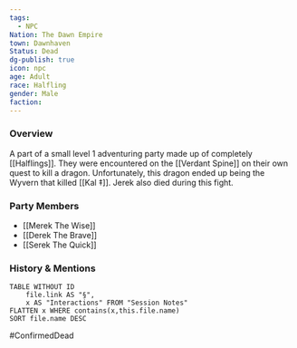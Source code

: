 ```yaml
---
tags:
  - NPC
Nation: The Dawn Empire
town: Dawnhaven
Status: Dead
dg-publish: true
icon: npc
age: Adult
race: Halfling
gender: Male
faction: 
---
```


### Overview
A part of a small level 1 adventuring party made up of completely [[Halflings]]. They were encountered on the [[Verdant Spine]] on their own quest to kill a dragon. Unfortunately, this dragon ended up being the Wyvern that killed [[Kal ‡]]. Jerek also died during this fight.

### Party Members 
- [[Merek The Wise]]
- [[Derek The Brave]]
- [[Serek The Quick]]

### History & Mentions
```dataview
TABLE WITHOUT ID
	file.link AS "§", 
	x AS "Interactions" FROM "Session Notes"
FLATTEN x WHERE contains(x,this.file.name) 
SORT file.name DESC
```

#ConfirmedDead